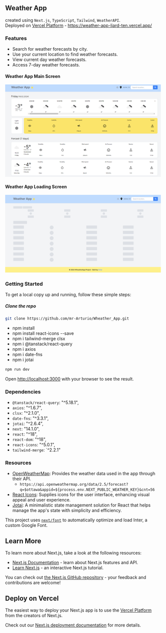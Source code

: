 ## Weather App
created using `Next.js`, `TypeScript`, `Tailwind`, `WeatherAPI`. <br>
Deployed on [Vercel Platform]([https://vercel.com/new?utm_medium=default-template&filter=next.js&utm_source=create-next-app&utm_campaign=create-next-app-readme](https://vercel.com/home)) - https://weather-app-liard-ten.vercel.app/ <br>

### Features
- Search for weather forecasts by city.
- Use your current location to find weather forecasts.
- View current day weather forecasts.
- Access 7-day weather forecasts.

####  Weather App Main Screen
![Main screen](./public/weatherApp.png)

#### Weather App Loading Screen
![Loading Screen](./public/weatherLoading.png)


### Getting Started

To get a local copy up and running, follow these simple steps:

##### Clone the repo
   ```bash
   git clone https://github.com/mr-Arturio/Wheather_App.git
   ```
- npm install      
- npm install react-icons --save
- npm i tailwind-merge clsx
- npm i @tanstack/react-query
- npm i axios
- npm i date-fns
- npm i jotai

```bash
npm run dev
```
Open [http://localhost:3000](http://localhost:3000) with your browser to see the result.

### Dependencies
- `@tanstack/react-query`: "^5.18.1",
- `axios`: "^1.6.7",
- `clsx`: "^2.1.0",
- `date-fns`: "^3.3.1",
- `jotai`: "^2.6.4",
- `next`: "14.1.0",
- `react`: "^18",
- `react-dom`: "^18",
- `react-icons`: "^5.0.1",
- `tailwind-merge`: `^2.2.1"

### Resources
- [OpenWeatherMap](https://openweathermap.org/): Provides the weather data used in the app through their API.
  - ```https://api.openweathermap.org/data/2.5/forecast?q=$ottawa&appid=${process.env.NEXT_PUBLIC_WEATHER_KEY}&cnt=56```
- [React Icons](https://react-icons.github.io/react-icons/): Supplies icons for the user interface, enhancing visual appeal and user experience.
- [Jotai](https://jotai.org/): A minimalistic state management solution for React that helps manage the app's state with simplicity and efficiency.

This project uses [`next/font`](https://nextjs.org/docs/basic-features/font-optimization) to automatically optimize and load Inter, a custom Google Font.

## Learn More

To learn more about Next.js, take a look at the following resources:

- [Next.js Documentation](https://nextjs.org/docs) - learn about Next.js features and API.
- [Learn Next.js](https://nextjs.org/learn) - an interactive Next.js tutorial.

You can check out [the Next.js GitHub repository](https://github.com/vercel/next.js/) - your feedback and contributions are welcome!

## Deploy on Vercel

The easiest way to deploy your Next.js app is to use the [Vercel Platform](https://vercel.com/new?utm_medium=default-template&filter=next.js&utm_source=create-next-app&utm_campaign=create-next-app-readme) from the creators of Next.js.

Check out our [Next.js deployment documentation](https://nextjs.org/docs/deployment) for more details.
